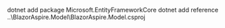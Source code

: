 

dotnet add package Microsoft.EntityFrameworkCore
dotnet add reference ..\BlazorAspire.Model\BlazorAspire.Model.csproj  